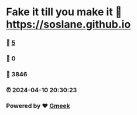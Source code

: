 # Fake it till you make it :link: https://soslane.github.io 
### :page_facing_up: [5](https://soslane.github.io/tag.html) 
### :speech_balloon: 0 
### :hibiscus: 3846 
### :alarm_clock: 2024-04-10 20:30:23 
### Powered by :heart: [Gmeek](https://github.com/Meekdai/Gmeek)
